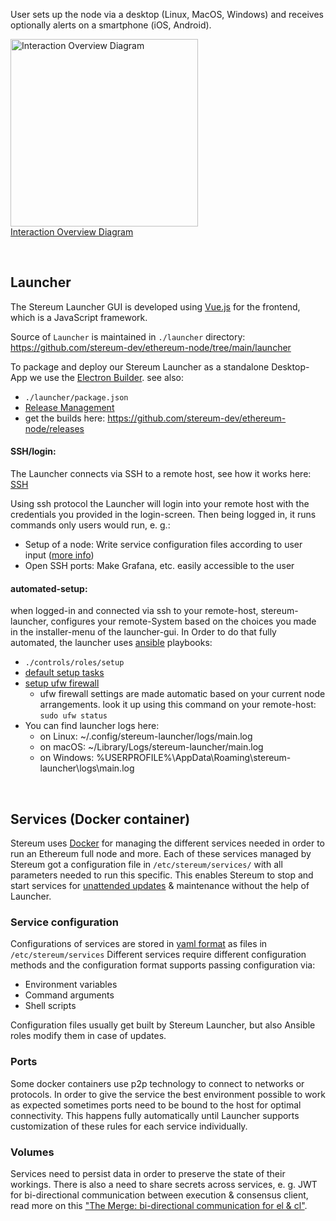 User sets up the node via a desktop (Linux, MacOS, Windows) and receives optionally alerts on a smartphone (iOS, Android).

<img href="https://user-images.githubusercontent.com/54934211/178484451-ea7835cc-823a-4e72-a0a2-e6373bb3a9ea.png"></img><img src="https://user-images.githubusercontent.com/54934211/178484451-ea7835cc-823a-4e72-a0a2-e6373bb3a9ea.png" alt="Interaction Overview Diagram" width="300" height="auto"></img><br/>
[Interaction Overview Diagram](https://user-images.githubusercontent.com/54934211/178484451-ea7835cc-823a-4e72-a0a2-e6373bb3a9ea.png)

<br/>

## Launcher
The Stereum Launcher GUI is developed using [Vue.js](https://vuejs.org/) for the frontend, which is a JavaScript framework.

Source of `Launcher` is maintained in `./launcher` directory: https://github.com/stereum-dev/ethereum-node/tree/main/launcher

To package and deploy our Stereum Launcher as a standalone Desktop-App we use the [Electron Builder](https://www.electronjs.org/).
see also: 
- `./launcher/package.json`
- [Release Management](Release-Management)
- get the builds here: https://github.com/stereum-dev/ethereum-node/releases


#### SSH/login: 
The Launcher connects via SSH to a remote host, see how it works here: [SSH](SSH)

Using ssh protocol the Launcher will login into your remote host with the credentials you provided in the login-screen. Then being logged in, it runs commands only users would run, e. g.:
- Setup of a node: Write service configuration files according to user input ([more info](Stereum-Ansible-Roles#setup))
- Open SSH ports: Make Grafana, etc. easily accessible to the user


#### automated-setup:
when logged-in and connected via ssh to your remote-host, stereum-launcher, configures your remote-System based on the choices you made in the installer-menu of the launcher-gui.
In Order to do that fully automated, the launcher uses [ansible](https://www.ansible.com/) playbooks: 
- `./controls/roles/setup`
- [default setup tasks](Stereum-Ansible-Roles#setup)
- [setup ufw firewall](Stereum-Ansible_Roles#configure-firewall)
    - ufw firewall settings are made automatic based on your current node arrangements. look it up using this command on your remote-host: `sudo ufw status`
- You can find launcher logs here: 
    - on Linux: ~/.config/stereum-launcher/logs/main.log
    - on macOS: ~/Library/Logs/stereum-launcher/main.log
    - on Windows: %USERPROFILE%\AppData\Roaming\stereum-launcher\logs\main.log

<br/>

## Services (Docker container)
Stereum uses [Docker](https://www.docker.com/) for managing the different services needed in order to run an Ethereum full node and more. Each of these services managed by Stereum got a configuration file in `/etc/stereum/services/` with all parameters needed to run this specific. This enables Stereum to stop and start services for [unattended updates](https://github.com/stereum-dev/ethereum-node/wiki/Unattended-Updates) & maintenance without the help of Launcher.

### Service configuration
Configurations of services are stored in [yaml format](https://en.wikipedia.org/wiki/YAML) as files in `/etc/stereum/services` Different services require different configuration methods and the configuration format supports passing configuration via:
- Environment variables
- Command arguments
- Shell scripts

Configuration files usually get built by Stereum Launcher, but also Ansible roles modify them in case of updates.

### Ports
Some docker containers use p2p technology to connect to networks or protocols. In order to give the service the best environment possible to work as expected sometimes ports need to be bound to the host for optimal connectivity. This happens fully automatically until Launcher supports customization of these rules for each service individually.

### Volumes
Services need to persist data in order to preserve the state of their workings. There is also a need to share secrets across services, e. g. JWT for bi-directional communication between execution & consensus client, read more on this ["The Merge: bi-directional communication for el & cl"](https://github.com/stereum-dev/ethereum-node/issues/488).
